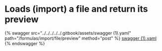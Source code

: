# Loads (import) a file and return its preview

{% swagger src="../../../../../.gitbook/assets/swagger (1).yaml" path="/formulas/import/file/preview" method="post" %}
[swagger (1).yaml](<../../../../../.gitbook/assets/swagger (1).yaml>)
{% endswagger %}
